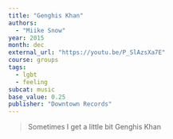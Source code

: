 ```yaml
---
title: "Genghis Khan"
authors:
  - "Miike Snow"
year: 2015
month: dec
external_url: "https://youtu.be/P_SlAzsXa7E"
course: groups
tags:
  - lgbt
  - feeling
subcat: music
base_value: 0.25
publisher: "Downtown Records"
---
```


> Sometimes I get a little bit Genghis Khan
